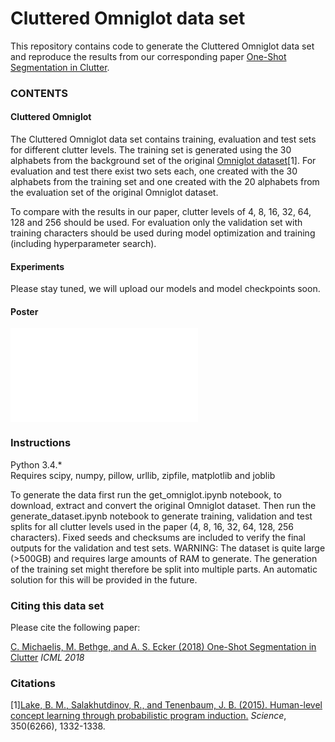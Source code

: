 # Cluttered Omniglot data set

This repository contains code to generate the Cluttered Omniglot data set and reproduce the results from our corresponding paper [One-Shot Segmentation in Clutter](https://arxiv.org/abs/1803.09597).


### CONTENTS

#### Cluttered Omniglot
The Cluttered Omniglot data set contains training, evaluation and test sets for different clutter levels. The training set is generated using the 30 alphabets from the background set of the original [Omniglot dataset](https://github.com/brendenlake/omniglot)[1]. For evaluation and test there exist two sets each, one created with the 30 alphabets from the training set and one created with the 20 alphabets from the evaluation set of the original Omniglot dataset. 

To compare with the results in our paper, clutter levels of 4, 8, 16, 32, 64, 128 and 256 should be used. For evaluation only the validation set with training characters should be used during model optimization and training (including hyperparameter search).

#### Experiments
Please stay tuned, we will upload our models and model checkpoints soon.

#### Poster
![Our ICML poster](poster.pdf)

### Instructions

Python 3.4.*   
Requires scipy, numpy, pillow, urllib, zipfile, matplotlib and joblib    

To generate the data first run the get_omniglot.ipynb notebook, to download, extract and convert the original Omniglot dataset. Then run the generate_dataset.ipynb notebook to generate training, validation and test splits for all clutter levels used in the paper (4, 8, 16, 32, 64, 128, 256 characters). Fixed seeds and checksums are included to verify the final outputs for the validation and test sets.
WARNING: The dataset is quite large (>500GB) and requires large amounts of RAM to generate. The generation of the training set might therefore be split into multiple parts. An automatic solution for this will be provided in the future.


### Citing this data set
Please cite the following paper:

[C. Michaelis, M. Bethge, and A. S. Ecker (2018) One-Shot Segmentation in Clutter](https://arxiv.org/abs/1803.09597)
_ICML 2018_


### Citations
[1][Lake, B. M., Salakhutdinov, R., and Tenenbaum, J. B. (2015). Human-level concept learning through probabilistic program induction.](http://www.sciencemag.org/content/350/6266/1332.short) _Science_, 350(6266), 1332-1338.
